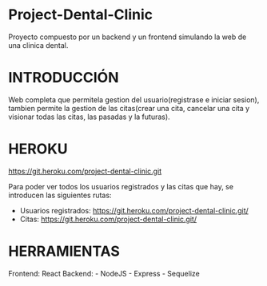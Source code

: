 # Project-Dental-Clinic
Proyecto compuesto por un backend y un frontend simulando la web de una clinica dental.

# INTRODUCCIÓN
Web completa que permitela gestion del usuario(registrase e iniciar sesion), tambien permite la gestion de las citas(crear una cita, cancelar una cita y visionar todas las citas, las pasadas y la futuras).

# HEROKU
https://git.heroku.com/project-dental-clinic.git

Para poder ver todos los usuarios registrados y las citas que hay, se introducen las siguientes rutas:
  - Usuarios registrados: https://git.heroku.com/project-dental-clinic.git/
  - Citas: https://git.heroku.com/project-dental-clinic.git/

# HERRAMIENTAS
  Frontend: React
  Backend:
    - NodeJS
    - Express
    - Sequelize
